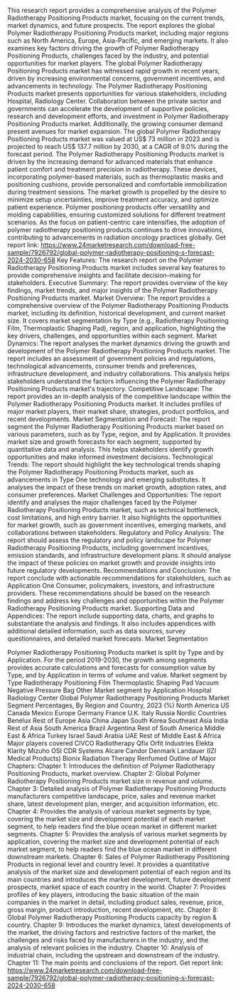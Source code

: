 This research report provides a comprehensive analysis of the Polymer Radiotherapy Positioning Products market, focusing on the current trends, market dynamics, and future prospects. The report explores the global Polymer Radiotherapy Positioning Products market, including major regions such as North America, Europe, Asia-Pacific, and emerging markets. It also examines key factors driving the growth of Polymer Radiotherapy Positioning Products, challenges faced by the industry, and potential opportunities for market players.
The global Polymer Radiotherapy Positioning Products market has witnessed rapid growth in recent years, driven by increasing environmental concerns, government incentives, and advancements in technology. The Polymer Radiotherapy Positioning Products market presents opportunities for various stakeholders, including Hospital, Radiology Center. Collaboration between the private sector and governments can accelerate the development of supportive policies, research and development efforts, and investment in Polymer Radiotherapy Positioning Products market. Additionally, the growing consumer demand present avenues for market expansion.
The global Polymer Radiotherapy Positioning Products market was valued at US$ 73 million in 2023 and is projected to reach US$ 137.7 million by 2030, at a CAGR of 9.0% during the forecast period.
The Polymer Radiotherapy Positioning Products market is driven by the increasing demand for advanced materials that enhance patient comfort and treatment precision in radiotherapy. These devices, incorporating polymer-based materials, such as thermoplastic masks and positioning cushions, provide personalized and comfortable immobilization during treatment sessions. The market growth is propelled by the desire to minimize setup uncertainties, improve treatment accuracy, and optimize patient experience. Polymer positioning products offer versatility and molding capabilities, ensuring customized solutions for different treatment scenarios. As the focus on patient-centric care intensifies, the adoption of polymer radiotherapy positioning products continues to drive innovations, contributing to advancements in radiation oncology practices globally.
Get report link: https://www.24marketresearch.com/download-free-sample/7926792/global-polymer-radiotherapy-positioning-s-forecast-2024-2030-658 
Key Features:
The research report on the Polymer Radiotherapy Positioning Products market includes several key features to provide comprehensive insights and facilitate decision-making for stakeholders.
Executive Summary: The report provides overview of the key findings, market trends, and major insights of the Polymer Radiotherapy Positioning Products market.
Market Overview: The report provides a comprehensive overview of the Polymer Radiotherapy Positioning Products market, including its definition, historical development, and current market size. It covers market segmentation by Type (e.g., Radiotherapy Positioning Film, Thermoplastic Shaping Pad), region, and application, highlighting the key drivers, challenges, and opportunities within each segment.
Market Dynamics: The report analyses the market dynamics driving the growth and development of the Polymer Radiotherapy Positioning Products market. The report includes an assessment of government policies and regulations, technological advancements, consumer trends and preferences, infrastructure development, and industry collaborations. This analysis helps stakeholders understand the factors influencing the Polymer Radiotherapy Positioning Products market's trajectory.
Competitive Landscape: The report provides an in-depth analysis of the competitive landscape within the Polymer Radiotherapy Positioning Products market. It includes profiles of major market players, their market share, strategies, product portfolios, and recent developments.
Market Segmentation and Forecast: The report segment the Polymer Radiotherapy Positioning Products market based on various parameters, such as by Type, region, and by Application. It provides market size and growth forecasts for each segment, supported by quantitative data and analysis. This helps stakeholders identify growth opportunities and make informed investment decisions.
Technological Trends: The report should highlight the key technological trends shaping the Polymer Radiotherapy Positioning Products market, such as advancements in Type One technology and emerging substitutes. It analyses the impact of these trends on market growth, adoption rates, and consumer preferences.
Market Challenges and Opportunities: The report identify and analyses the major challenges faced by the Polymer Radiotherapy Positioning Products market, such as technical bottleneck, cost limitations, and high entry barrier. It also highlights the opportunities for market growth, such as government incentives, emerging markets, and collaborations between stakeholders.
Regulatory and Policy Analysis: The report should assess the regulatory and policy landscape for Polymer Radiotherapy Positioning Products, including government incentives, emission standards, and infrastructure development plans. It should analyse the impact of these policies on market growth and provide insights into future regulatory developments.
Recommendations and Conclusion: The report conclude with actionable recommendations for stakeholders, such as Application One Consumer, policymakers, investors, and infrastructure providers. These recommendations should be based on the research findings and address key challenges and opportunities within the Polymer Radiotherapy Positioning Products market.
Supporting Data and Appendices: The report include supporting data, charts, and graphs to substantiate the analysis and findings. It also includes appendices with additional detailed information, such as data sources, survey questionnaires, and detailed market forecasts.
Market Segmentation

Polymer Radiotherapy Positioning Products market is split by Type and by Application. For the period 2019-2030, the growth among segments provides accurate calculations and forecasts for consumption value by Type, and by Application in terms of volume and value.
Market segment by Type
Radiotherapy Positioning Film
Thermoplastic Shaping Pad
Vacuum Negative Pressure Bag
Other
Market segment by Application
Hospital
Radiology Center
Global Polymer Radiotherapy Positioning Products Market Segment Percentages, By Region and Country, 2023 (%)
North America
US
Canada
Mexico
Europe
Germany
France
U.K.
Italy
Russia
Nordic Countries
Benelux
Rest of Europe
Asia
China
Japan
South Korea
Southeast Asia
India
Rest of Asia
South America
Brazil
Argentina
Rest of South America
Middle East & Africa
Turkey
Israel
Saudi Arabia
UAE
Rest of Middle East & Africa
Major players covered
CIVCO Radiotherapy
Qfix
Orfit Industries
Elekta
Klarity
Mizuho OSI
CDR Systems
Alcare
Candor Denmark
Landauer (IZI Medical Products)
Bionix Radiation Therapy
Renfumed
Outline of Major Chapters:
Chapter 1: Introduces the definition of Polymer Radiotherapy Positioning Products, market overview.
Chapter 2: Global Polymer Radiotherapy Positioning Products market size in revenue and volume.
Chapter 3: Detailed analysis of Polymer Radiotherapy Positioning Products manufacturers competitive landscape, price, sales and revenue market share, latest development plan, merger, and acquisition information, etc.
Chapter 4: Provides the analysis of various market segments by type, covering the market size and development potential of each market segment, to help readers find the blue ocean market in different market segments.
Chapter 5: Provides the analysis of various market segments by application, covering the market size and development potential of each market segment, to help readers find the blue ocean market in different downstream markets.
Chapter 6: Sales of Polymer Radiotherapy Positioning Products in regional level and country level. It provides a quantitative analysis of the market size and development potential of each region and its main countries and introduces the market development, future development prospects, market space of each country in the world.
Chapter 7: Provides profiles of key players, introducing the basic situation of the main companies in the market in detail, including product sales, revenue, price, gross margin, product introduction, recent development, etc.
Chapter 8: Global Polymer Radiotherapy Positioning Products capacity by region & country.
Chapter 9: Introduces the market dynamics, latest developments of the market, the driving factors and restrictive factors of the market, the challenges and risks faced by manufacturers in the industry, and the analysis of relevant policies in the industry.
Chapter 10: Analysis of industrial chain, including the upstream and downstream of the industry.
Chapter 11: The main points and conclusions of the report.
Get report link: https://www.24marketresearch.com/download-free-sample/7926792/global-polymer-radiotherapy-positioning-s-forecast-2024-2030-658 
